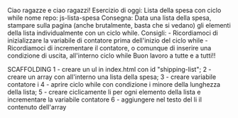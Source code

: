 Ciao ragazze e ciao ragazzi!
Esercizio di oggi: Lista della spesa con ciclo while
nome repo: js-lista-spesa
Consegna: Data una lista della spesa, stampare sulla pagina (anche brutalmente, basta che si vedano) gli elementi della lista individualmente con un ciclo while.
Consigli: - Ricordiamoci di inizializzare la variabile di contatore prima dell'inizio del ciclo while - Ricordiamoci di incrementare il contatore, o comunque di inserire una condizione di uscita, all'interno ciclo while
Buon lavoro a tutte e a tutti!!

SCAFFOLDING
1 - creare un ul in index.html con id "shipping-list";
2 - creare un array con all'interno una lista della spesa;
3 - creare variabile contatore i
4 - aprire ciclo while con condizione i minore della lunghezza della lista;
5 - creare ciclicamente li  per ogni elemento della lista e incrementare la variabile contatore
6 -  aggiungere nel testo del li il contenuto dell'array 
